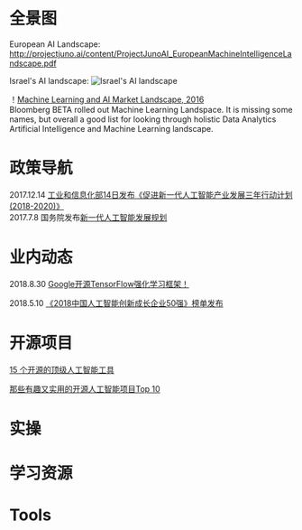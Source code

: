 
# 全景图

European AI Landscape:<br>
http://projectjuno.ai/content/ProjectJunoAI_EuropeanMachineIntelligenceLandscape.pdf <br>

Israel's AI landscape:
![Israel's AI landscape](https://cdn-images-1.medium.com/max/2000/1*4k2bACH0ZNBy6CKwbSpxQA.png)<br>

！[Machine Learning and AI Market Landscape, 2016](https://i1.wp.com/analyticsweek.com/wp-content/uploads/2017/01/4e1d80ad-c007-4baa-99a9-915c936a5ef6-original.png?ssl=1)<br>
Bloomberg BETA rolled out Machine Learning Landspace. It is missing some names, but overall a good list for looking through holistic Data Analytics Artificial Intelligence and Machine Learning landscape.<br>

# 政策导航 

2017.12.14 [工业和信息化部14日发布《促进新一代人工智能产业发展三年行动计划(2018-2020)》](http://www.qianjia.com/html/2017-12/15_281000.html)<br>
2017.7.8 国务院发布[新一代人工智能发展规划](https://baike.baidu.com/item/%E6%96%B0%E4%B8%80%E4%BB%A3%E4%BA%BA%E5%B7%A5%E6%99%BA%E8%83%BD%E5%8F%91%E5%B1%95%E8%A7%84%E5%88%92/22036716?fr=aladdin)<br>

# 业内动态

2018.8.30 [Google开源TensorFlow强化学习框架！](https://github.com/google/dopamine)<br> 

2018.5.10 [《2018中国人工智能创新成长企业50强》榜单发布](http://www.ctoutiao.com/674770.html)<br>


# 开源项目

[15 个开源的顶级人工智能工具](http://www.iteye.com/news/31877)<br>

[那些有趣又实用的开源人工智能项目Top 10](http://ai.51cto.com/art/201809/582996.htm)<br>


# 实操

# 学习资源

# Tools
